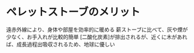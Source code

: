 # ペレットストーブのメリット
 遠赤外線により、身体や部屋を効率的に暖める
 薪ストーブに比べて、灰や煙が少なく、お手入れが比較的簡単
 [二酸化炭素]が排出されるが、近くに木があれば、成長過程出吸収されるため、地球に優しい
